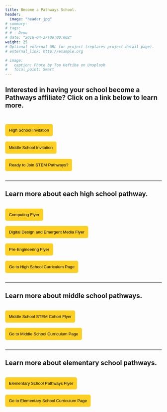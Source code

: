 ```yaml
---
title: Become a Pathways School.
header:
  image: "header.jpg"
# summary: 
# tags:
# # - Demo
# date: "2016-04-27T00:00:00Z"
weight: 25
# Optional external URL for project (replaces project detail page).
# external_link: http://example.org

# image:
#   caption: Photo by Toa Heftiba on Unsplash
#   focal_point: Smart
---
```


## Interested in having your school become a Pathways affiliate? Click on a link below to learn more.
<br>

<a href="../../brochures/HighSchoolInvitation.pdf" target="_blank"><button style= "background-color:#fdd023; border: none ; border-radius: 5px; padding: 12px"> High School Invitation </button></a> 
<br><br>
<a href="../../brochures/MiddleSchoolInvitation.pdf" target="_blank"><button style= "background-color:#fdd023; border: none ; border-radius: 5px; padding: 12px"> Middle School Invitation </button></a>
<br></br>
<a href="../../brochures/2021MOU.pdf" target="_blank"><button style= "background-color:#fdd023; border: none ; border-radius: 5px; padding: 12px"> Ready to Join STEM Pathways? </button></a> 
<br></br>

---- 

## Learn more about each high school pathway.
<br>
<a href="../../brochures/ComputingAdmin.pdf" target="_blank"><button style= "background-color:#fdd023; border: none ; border-radius: 5px; padding: 12px"> Computing Flyer  </button></a> 
<br></br>
<a href="../../brochures/DDEMAdmin.pdf" target="_blank"><button style= "background-color:#fdd023; border: none ; border-radius: 5px; padding: 12px"> Digital Design and Emergent Media Flyer </button></a> 
<br></br>
<a href="../../brochures/PreEngineeringAdmin.pdf" target="_blank"><button style= "background-color:#fdd023; border: none ; border-radius: 5px; padding: 12px"> Pre-Engineering Flyer </button></a> 
<br></br>
<a href="/project/high-school/" target="_blank"><button style= "background-color:#fdd023; border: none ; border-radius: 5px; padding: 12px"> Go to High School Curriculum Page </button></a> 
<br></br>

----

## Learn more about middle school pathways.
<br>
<a href="../../brochures/MiddleSchoolFlyer.pdf" target="_blank"><button style= "background-color:#fdd023; border: none ; border-radius: 5px; padding: 12px"> Middle School STEM Cohort Flyer </button></a> 
<br></br>
<a href="/project/middle-school/" target="_blank"><button style= "background-color:#fdd023; border: none ; border-radius: 5px; padding: 12px"> Go to Middle School Curriculum Page </button></a> 
<br></br>

----

## Learn more about elementary school pathways.
<br>
<a href="../../brochures/ElementaryBrochure.pdf" target="_blank"><button style= "background-color:#fdd023; border: none ; border-radius: 5px; padding: 12px"> Elementary School Pathways Flyer </button></a> 
<br></br>
<a href="/project/elementary-school/" target="_blank"><button style= "background-color:#fdd023; border: none ; border-radius: 5px; padding: 12px"> Go to Elementary School Curriculum Page </button></a> 
<br></br>

